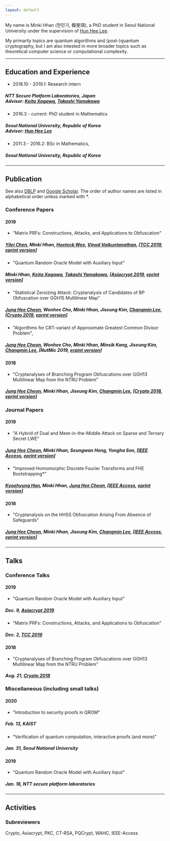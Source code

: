```yaml
---
layout: default
---
```


My name is Minki Hhan (한민기, 韓旻琪), a PhD student in Seoul National University under the supervision of [Hun Hee Lee](http://www.math.snu.ac.kr/~hhlee/). 

My primarily topics are quantum algorithms and (post-)quantum cryptography, but I am also intested in more broader topics such as theoretical computer science or computational complexity.

* * *

## Education and Experience
- 2018.10 - 2019.1: Research intern
##### NTT Secure Platform Laboratories, Japan<br/>Advisor: [Keita Xagawa](http://xagawa.net/), [Takashi Yamakawa](https://sites.google.com/view/takashiyamakawa)
- 2016.3 - current: PhD student in Mathematics
##### Seoul National University, Republic of Korea<br/>Advisor: [Hun Hee Lee](http://www.math.snu.ac.kr/~hhlee/)
- 2011.3 - 2016.2: BSc in Mathematics, 
##### Seoul National University, Republic of Korea

* * *

## Publication

See also [DBLP](https://dblp.org/pers/hd/h/Hhan:Minki) and [Google Scholar](https://scholar.google.com/citations?user=T5xFDAMAAAAJ&hl=en). The order of author names are listed  in alphabetical order unless marked with *.

### Conference Papers

#### 2019
- "Matrix PRFs: Constructions, Attacks, and Applications to Obfuscation"
##### [Yilei Chen](http://www.chenyilei.net/), Minki Hhan, [Hoeteck Wee](https://www.di.ens.fr/~wee/), [Vinod Vaikuntanathan](https://people.csail.mit.edu/vinodv/), [[TCC 2019](https://link.springer.com/chapter/10.1007%2F978-3-030-36030-6_3), [eprint version](https://eprint.iacr.org/2019/1085)]

- "Quantum Random Oracle Model with Auxiliary Input"
##### Minki Hhan, [Keita Xagawa](http://xagawa.net/), [Takashi Yamakawa](https://sites.google.com/view/takashiyamakawa), [[Asiacrypt 2019](https://link.springer.com/chapter/10.1007%2F978-3-030-34578-5_21), [eprint version](https://eprint.iacr.org/2019/1093)]

- "Statistical Zeroizing Attack: Cryptanalysis of Candidates of BP Obfuscation over GGH15 Multilinear Map"
##### [Jung Hee Cheon](http://www.math.snu.ac.kr/~jhcheon/xe2/), Wonhee Cho, Minki Hhan, Jiseung Kim, <a href="http://perso.ens-lyon.fr/changmin.lee/">Changmin Lee</a>, [<a href="https://link.springer.com/chapter/10.1007%2F978-3-030-26954-8_9">Crypto 2019</a>, <a href="https://eprint.iacr.org/2018/1081">eprint version</a>]

- "Algorithms for CRT-variant of Approximate Greatest Common Divisor Problem",
##### <a href="http://www.math.snu.ac.kr/~jhcheon/xe2/">Jung Hee Cheon</a>, Wonhee Cho, Minki Hhan, Minsik Kang, Jiseung Kim, <a href="http://perso.ens-lyon.fr/changmin.lee/">Changmin Lee</a>, [NutMic 2019, <a href="https://eprint.iacr.org/2019/195">erpint version</a>]

#### 2018
- "Cryptanalyses of Branching Program Obfuscations over GGH13 Multilinear Map from the NTRU Problem" 
##### <a href="http://www.math.snu.ac.kr/~jhcheon/xe2/">Jung Hee Cheon</a>, Minki Hhan, Jiseung Kim, <a href="http://perso.ens-lyon.fr/changmin.lee/">Changmin Lee</a>, [<a href="https://link.springer.com/chapter/10.1007/978-3-319-96878-0_7">Crypto 2018</a>, <a href="https://eprint.iacr.org/2018/408">eprint version</a>]
        

### Journal Papers

#### 2019
- "A Hybrid of Dual and Meet-in-the-Middle Attack on Sparse and Ternary Secret LWE"
##### <a href="http://www.math.snu.ac.kr/~jhcheon/xe2/">Jung Hee Cheon</a>, Minki Hhan, Seungwan Hong, Yongha Son, [<a href="https://ieeexplore.ieee.org/document/8747481">IEEE Access</a>, <a href="https://eprint.iacr.org/2019/1114">eprint version</a>]

- "Improved Homomorphic Discrete Fourier Transforms and FHE Bootstrapping*"
##### <a href="https://kyoohyunghan.github.io/">Kyoohyung Han</a>, Minki Hhan, <a href="http://www.math.snu.ac.kr/~jhcheon/xe2/">Jung Hee Cheon</a>, [<a href="https://ieeexplore.ieee.org/document/8701685">IEEE Access</a>, <a href="https://eprint.iacr.org/2018/1073">eprint version</a>]

#### 2018
- "Cryptanalysis on the HHSS Obfuscation Arising From Absence of Safeguards"
##### <a href="http://www.math.snu.ac.kr/~jhcheon/xe2/">Jung Hee Cheon</a>, Minki Hhan, Jiseung Kim, <a href="http://perso.ens-lyon.fr/changmin.lee/">Changmin Lee</a>, [<a href="https://ieeexplore.ieee.org/document/8401690">IEEE Access</a>, <a href="https://eprint.iacr.org/2018/397">eprint version</a>]

* * *

## Talks

### Conference Talks

#### 2019
- "Quantum Random Oracle Model with Auxiliary Input"
##### Dec. 9, [Asiacrypt 2019](https://asiacrypt.iacr.org/2019/)

- "Matrix PRFs: Constructions, Attacks, and Applications to Obfuscation"
##### Dec. 2, [TCC 2019](https://tcc.iacr.org/2019/)

#### 2018
- "Cryptanalyses of Branching Program Obfuscations over GGH13 Multilinear Map from the NTRU Problem"
##### Aug. 21, [Crypto 2018](https://crypto.iacr.org/2018/)

### Miscellaneous (including small talks)

#### 2020
- "Introduction to security proofs in QROM"
##### Feb. 13, KAIST

- "Verification of quantum computation, interactive proofs (and more)"
##### Jan. 31, Seoul National University

#### 2019
- "Quantum Random Oracle Model with Auxiliary Input"
##### Jan. 18, NTT secure platform laboratories

* * *

## Activities
### Subreviewers
Crypto, Asiacrypt, PKC, CT-RSA, PQCrypt, WAHC, IEEE-Access
